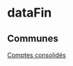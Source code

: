 # dataFin

## Communes

[Comptes consolidés](https://forum.datafin.fr/t/comptes-consolides-des-communes-2012-2018/453) 

